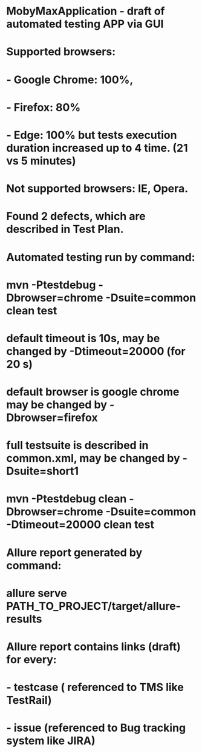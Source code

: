 # MobyMaxApplication - draft of automated testing APP via GUI  
# Supported browsers:
# - Google Chrome: 100%,
# - Firefox: 80%   
# - Edge: 100% but tests execution duration increased up to 4 time. (21 vs 5 minutes)
# Not supported browsers: IE, Opera.
#
# Found 2 defects, which are described in Test Plan.
#
# Automated testing run by command:
# mvn -Ptestdebug -Dbrowser=chrome -Dsuite=common clean test
# default timeout is 10s, may be changed by -Dtimeout=20000 (for 20 s)
# default browser is google chrome may be changed by -Dbrowser=firefox
# full testsuite is described in common.xml, may be changed  by -Dsuite=short1
#
# mvn -Ptestdebug clean -Dbrowser=chrome -Dsuite=common -Dtimeout=20000 clean test 
#
# Allure report generated by command:
#  allure serve PATH_TO_PROJECT/target/allure-results
#
# Allure report contains links (draft) for every:
# - testcase ( referenced to TMS like TestRail)
# - issue (referenced to Bug tracking system like JIRA) 